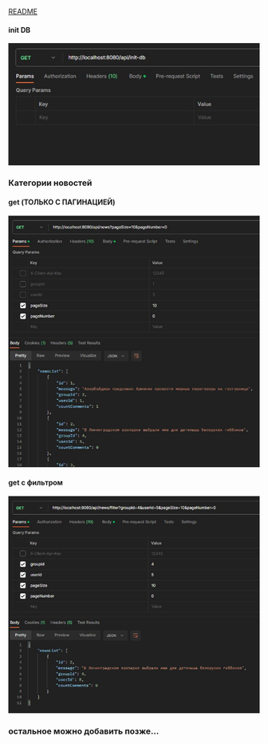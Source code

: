 [README](../README.md)

#### init DB
![](initDB.JPG "mvc")

### Категории новостей
#### get (ТОЛЬКО С ПАГИНАЦИЕЙ)
![](getNews.JPG "mvc")

#### get с фильтром
![](getNewsByFilter.JPG "mvc")

### остальное можно добавить позже...